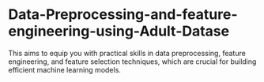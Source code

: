 # Data-Preprocessing-and-feature-engineering-using-Adult-Datase
This aims to equip you with practical skills in data preprocessing, feature engineering, and feature selection techniques, which are crucial for building efficient machine learning models. 
